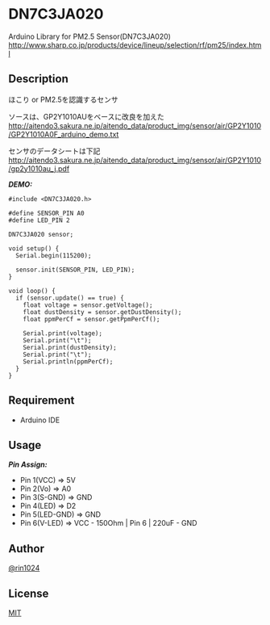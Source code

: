 # DN7C3JA020

Arduino Library for PM2.5 Sensor(DN7C3JA020)
http://www.sharp.co.jp/products/device/lineup/selection/rf/pm25/index.html

## Description

ほこり or PM2.5を認識するセンサ

ソースは、GP2Y1010AUをベースに改良を加えた
http://aitendo3.sakura.ne.jp/aitendo_data/product_img/sensor/air/GP2Y1010/GP2Y1010A0F_arduino_demo.txt

センサのデータシートは下記
http://aitendo3.sakura.ne.jp/aitendo_data/product_img/sensor/air/GP2Y1010/gp2y1010au_j.pdf

***DEMO:***

    #include <DN7C3JA020.h>

    #define SENSOR_PIN A0
    #define LED_PIN 2

    DN7C3JA020 sensor;

    void setup() {
      Serial.begin(115200);

      sensor.init(SENSOR_PIN, LED_PIN);
    }

    void loop() {
      if (sensor.update() == true) {
        float voltage = sensor.getVoltage();
        float dustDensity = sensor.getDustDensity();
        float ppmPerCf = sensor.getPpmPerCf();

        Serial.print(voltage);
        Serial.print("\t");
        Serial.print(dustDensity);
        Serial.print("\t");
        Serial.println(ppmPerCf);
      }
    }

## Requirement

- Arduino IDE

## Usage

***Pin Assign:***
- Pin 1(VCC) => 5V
- Pin 2(Vo) => A0
- Pin 3(S-GND) => GND
- Pin 4(LED) => D2
- Pin 5(LED-GND) => GND
- Pin 6(V-LED) => VCC - 150Ohm
                          |
                        Pin 6
                          |
                        220uF - GND

## Author

[@rin1024](https://twitter.com/rin1024)

## License

[MIT](http://b4b4r07.mit-license.org)

